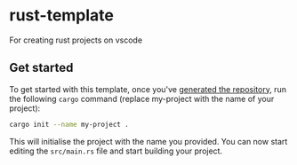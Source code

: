 # rust-template
For creating rust projects on vscode


## Get started

To get started with this template, once you've [generated the repository](https://github.com/chuukwudi/rust-template/generate), run the following `cargo` command (replace my-project with the name of your project):

```bash
cargo init --name my-project .
```

This will initialise the project with the name you provided. You can now start editing the `src/main.rs` file and start building your project.
